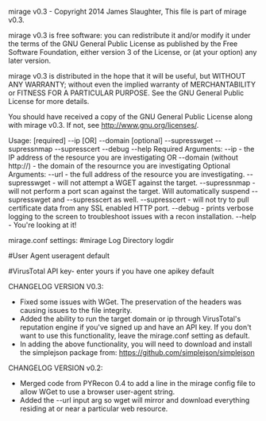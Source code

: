 mirage v0.3 - Copyright 2014 James Slaughter,
This file is part of mirage v0.3.

mirage v0.3 is free software: you can redistribute it and/or modify
it under the terms of the GNU General Public License as published by
the Free Software Foundation, either version 3 of the License, or
(at your option) any later version.

mirage v0.3 is distributed in the hope that it will be useful,
but WITHOUT ANY WARRANTY; without even the implied warranty of
MERCHANTABILITY or FITNESS FOR A PARTICULAR PURPOSE.  See the
GNU General Public License for more details.

You should have received a copy of the GNU General Public License
along with mirage v0.3.  If not, see <http://www.gnu.org/licenses/>.

Usage: [required] --ip [OR] --domain [optional] --supresswget --supressnmap --supresscert --debug --help
    Required Arguments:
    --ip - the IP address of the resource you are investigating
    OR
    --domain (without http://) - the domain of the resournce you are investigating
    Optional Arguments:
    --url - the full address of the resource you are investigating.
    --supresswget - will not attempt a WGET against the target.
    --supressnmap - will not perform a port scan against the target.  Will automatically
    suspend --supresswget and --supresscert as well.
    --supresscert - will not try to pull certificate data from any SSL enabled HTTP port.
    --debug - prints verbose logging to the screen to troubleshoot issues with a recon installation.
    --help - You're looking at it!

mirage.conf settings:
#mirage Log Directory
logdir <Your log directory>

#User Agent
useragent default

#VirusTotal API key- enter yours if you have one
apikey default

CHANGELOG VERSION V0.3:
- Fixed some issues with WGet.  The preservation of the headers was causing issues to the file integrity.
- Added the ability to run the target domain or ip through VirusTotal's reputation engine if you've signed
  up and have an API key.  If you don't want to use this functionality, leave the mirage.conf setting as 
  default.
- In adding the above functionality, you will need to download and install the simplejson package from:
  https://github.com/simplejson/simplejson

CHANGELOG VERSION v0.2:
- Merged code from PYRecon 0.4 to add a line in the mirage config file to allow WGet to use a browser user-agent string.
- Added the --url input arg so wget will mirror and download everything residing at or near a particular web resource.

